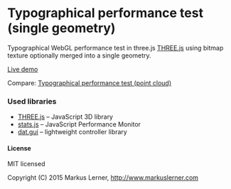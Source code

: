 # Typographical performance test (single geometry)

Typographical WebGL performance test in three.js [THREE.js](https://github.com/mrdoob/three.js/) using bitmap texture optionally merged into a single geometry.

[Live demo](https://dev.markuslerner.com/typo)

Compare: [Typographical performance test (point cloud)](https://github.com/markuslerner/typo-pointcloud)


### Used libraries

* [THREE.js](https://github.com/mrdoob/three.js/) – JavaScript 3D library
* [stats.js](https://github.com/mrdoob/stats.js) – JavaScript Performance Monitor
* [dat.gui](https://github.com/dataarts/dat.gui) – lightweight controller library



#### License ####

MIT licensed

Copyright (C) 2015 Markus Lerner, http://www.markuslerner.com
